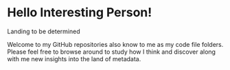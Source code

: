 # Hello Interesting Person!
Landing to be determined

Welcome to my GitHub repositories also know to me as my code file folders. Please feel free to browse around to study how I think and discover along with me new insights into the land of metadata.

